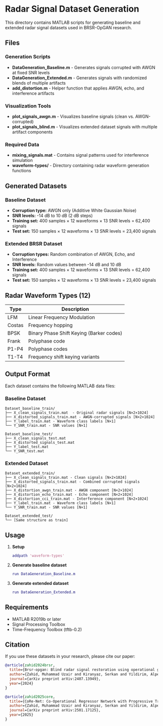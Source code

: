 # Radar Signal Dataset Generation

This directory contains MATLAB scripts for generating baseline and extended radar signal datasets used in BRSR-OpGAN research.

## Files

### Generation Scripts
- **DataGeneration_Baseline.m** - Generates signals corrupted with AWGN at fixed SNR levels
- **DataGeneration_Extended.m** - Generates signals with randomized blends of multiple artifacts
- **add_distortion.m** - Helper function that applies AWGN, echo, and interference artifacts

### Visualization Tools
- **plot_signals_awgn.m** - Visualizes baseline signals (clean vs. AWGN-corrupted)
- **plot_signals_blind.m** - Visualizes extended dataset signals with multiple artifact components

### Required Data
- **mixing_signals.mat** - Contains signal patterns used for interference simulation
- **waveform-types/** - Directory containing radar waveform generation functions

## Generated Datasets

### Baseline Dataset
- **Corruption type:** AWGN only (Additive White Gaussian Noise)
- **SNR levels:** -14 dB to 10 dB (2 dB steps)
- **Training set:** 400 samples × 12 waveforms × 13 SNR levels = 62,400 signals
- **Test set:** 150 samples × 12 waveforms × 13 SNR levels = 23,400 signals

### Extended BRSR Dataset
- **Corruption types:** Random combination of AWGN, Echo, and Interference
- **SNR levels:** Random values between -14 dB and 10 dB
- **Training set:** 400 samples × 12 waveforms × 13 SNR levels = 62,400 signals
- **Test set:** 150 samples × 12 waveforms × 13 SNR levels = 23,400 signals

## Radar Waveform Types (12)

| Type  | Description |
|-------|-------------|
| LFM   | Linear Frequency Modulation |
| Costas | Frequency hopping |
| BPSK  | Binary Phase Shift Keying (Barker codes) |
| Frank | Polyphase code |
| P1-P4 | Polyphase codes |
| T1-T4 | Frequency shift keying variants |

## Output Format

Each dataset contains the following MATLAB data files:

### Baseline Dataset

```
Dataset_baseline_train/
├── X_clean_signals_train.mat  - Original radar signals [N×2×1024]
├── X_distorted_signals_train.mat - AWGN-corrupted signals [N×2×1024]
├── Y_label_train.mat - Waveform class labels [N×1]
└── Y_SNR_train.mat - SNR values [N×1]

Dataset_baseline_test/
├── X_clean_signals_test.mat
├── X_distorted_signals_test.mat
├── Y_label_test.mat
└── Y_SNR_test.mat
```

### Extended Dataset

```
Dataset_extended_train/
├── X_clean_signals_train.mat - Clean signals [N×2×1024]
├── X_distorted_signals_train.mat - Combined corrupted signals [N×2×1024]
├── X_distortion_awgn_train.mat - AWGN component [N×2×1024]
├── X_distortion_echo_train.mat - Echo component [N×2×1024]
├── X_distortion_cci_train.mat - Interference component [N×2×1024]
├── Y_label_train.mat - Waveform class labels [N×1]
└── Y_SNR_train.mat - SNR values [N×1]

Dataset_extended_test/
└── [Same structure as train]
```

## Usage

1. **Setup**
   ```matlab
   addpath 'waveform-types'
   ```

2. **Generate baseline dataset**
   ```matlab
   run DataGeneration_Baseline.m
   ```

3. **Generate extended dataset**
   ```matlab
   run DataGeneration_Extended.m
   ```

## Requirements

- MATLAB R2019b or later
- Signal Processing Toolbox
- Time-Frequency Toolbox (tftb-0.2)

## Citation

If you use these datasets in your research, please cite our paper:

```bibtex
@article{zahid2024brsr,
  title={Brsr-opgan: Blind radar signal restoration using operational generative adversarial network},
  author={Zahid, Muhammad Uzair and Kiranyaz, Serkan and Yildirim, Alper and Gabbouj, Moncef},
  journal={arXiv preprint arXiv:2407.13949},
  year={2024}
}

@article{zahid2025core,
  title={CoRe-Net: Co-Operational Regressor Network with Progressive Transfer Learning for Blind Radar Signal Restoration},
  author={Zahid, Muhammad Uzair and Kiranyaz, Serkan and Yildirim, Alper and Gabbouj, Moncef},
  journal={arXiv preprint arXiv:2501.17125},
  year={2025}
}
```
